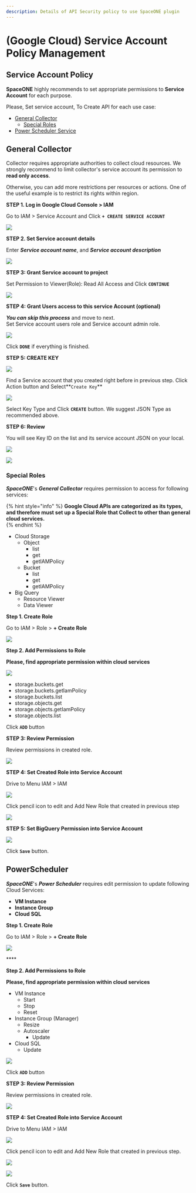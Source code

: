```yaml
---
description: Details of API Security policy to use SpaceONE plugin
---
```


# \(Google Cloud\) Service Account Policy Management

## Service Account Policy

**SpaceONE** highly recommends to set appropriate permissions to **Service Account** for each purpose. 

Please, Set service account,  To Create API for each use case:

* [General Collector](google-cloud-service-account-policy-management.md#general-collector)
  * [Special Roles](google-cloud-service-account-policy-management.md#special-roles) 
* [Power Scheduler Service](google-cloud-service-account-policy-management.md#powerscheduler)

## General Collector 

Collector requires appropriate authorities to collect cloud resources. We strongly recommend to limit collector's service account its permission to **read only access**. 

Otherwise, you can add more restrictions per resources or actions. One of the useful example is to restrict its rights within region.



**STEP 1. Log in Google Cloud Console &gt; IAM** 

Go to IAM &gt;  Service Account and Click **`+ CREATE SERVICE ACCOUNT`**

![](../../.gitbook/assets/screen-shot-2021-02-10-at-16.00.20.png)

**STEP 2. Set Service account details**

Enter _**Service account name**_, and _**Service account description**_

![](../../.gitbook/assets/screen-shot-2021-02-10-at-16.16.10.png)

**STEP 3: Grant Service account  to project**

Set Permission to Viewer\(Role\): Read All Access and Click **`CONTINUE`**

![](../../.gitbook/assets/screen-shot-2021-02-10-at-16.27.10.png)

**STEP 4: Grant Users access to this service Account \(optional\)** 

_**You can skip this process**_ and move to next.    
Set Service account users role and Service account admin role.

![](../../.gitbook/assets/screen-shot-2021-02-10-at-16.36.25.png)

Click **`DONE`** if everything is finished. 

  
**STEP 5: CREATE KEY**

![](../../.gitbook/assets/screen-shot-2021-02-10-at-16.44.34.png)

Find a Service account that you created right before in previous step. Click Action button and Select**`Create Key`**  

![](../../.gitbook/assets/screen-shot-2021-02-10-at-17.01.11.png)

Select Key Type and Click **`CREATE`** button. We suggest JSON Type  as recommended above.

**STEP 6: Review**

You will see Key ID on the list and its service account JSON on your local. 

![](../../.gitbook/assets/screen-shot-2021-02-10-at-17.05.55.png)

![](../../.gitbook/assets/screen-shot-2021-02-10-at-17.07.16.png)



### Special Roles

_**SpaceONE**_'s _**General Collector**_ requires permission to access for following services:

{% hint style="info" %}
**Google Cloud APIs are categorized as its types, and therefore must set up a Special Role that Collect to other than general cloud services.**  
{% endhint %}

* Cloud Storage
  * Object
    * list
    * get
    * getIAMPolicy
  * Bucket
    * list
    * get
    * getIAMPolicy
* Big Query
  * Resource Viewer
  * Data Viewer

**Step 1. Create Role**

Go to IAM &gt; Role &gt; **+ Create Role**

![](../../.gitbook/assets/screen-shot-2021-04-07-at-18.09.05.png)

**Step 2. Add Permissions to Role**

**Please, find appropriate permission within cloud services**

![](../../.gitbook/assets/screen-shot-2021-04-07-at-18.18.42.png)

* storage.buckets.get
* storage.buckets.getIamPolicy
* storage.buckets.list
* storage.objects.get
* storage.objects.getIamPolicy
* storage.objects.list

Click **`ADD`** button

  
**STEP 3: Review Permission** 

Review permissions in created role.

![](../../.gitbook/assets/screen-shot-2021-04-07-at-18.20.27.png)

**STEP 4: Set Created Role into Service Account** 

Drive to Menu IAM &gt; IAM 

![](../../.gitbook/assets/screen-shot-2021-02-10-at-19.02.52.png)

Click pencil icon to edit and Add New Role that created in previous step

![](../../.gitbook/assets/screen-shot-2021-04-07-at-18.24.41.png)

**STEP 5: Set BigQuery Permission into Service Account** 

![](../../.gitbook/assets/screen-shot-2021-04-07-at-18.26.14.png)

Click **`Save`** button.

## PowerScheduler

_**SpaceONE**_'s _**Power Scheduler**_ requires edit permission to update following Cloud Services: 

* **VM Instance**
* **Instance Group**
* **Cloud SQL**

**Step 1. Create Role**

Go to IAM &gt; Role &gt; **+ Create Role**

![](../../.gitbook/assets/screen-shot-2021-02-10-at-18.09.00.png)

\*\*\*\*

**Step 2. Add Permissions to Role**

**Please, find appropriate permission within cloud services**

* VM Instance 
  * Start
  * Stop
  * Reset
* Instance Group \(Manager\)
  * Resize
  * Autoscaler
    * Update
* Cloud SQL
  * Update

![](../../.gitbook/assets/screen-shot-2021-02-10-at-18.23.13.png)

Click **`ADD`** button

  
**STEP 3: Review Permission** 

Review permissions in created role.

![](../../.gitbook/assets/screen-shot-2021-02-10-at-18.57.43.png)

**STEP 4: Set Created Role into Service Account** 

Drive to Menu IAM &gt; IAM 

![](../../.gitbook/assets/screen-shot-2021-02-10-at-19.02.52.png)

Click pencil icon to edit and Add New Role that created in previous step. 

![](../../.gitbook/assets/screen-shot-2021-02-10-at-19.05.18.png)

![](../../.gitbook/assets/screen-shot-2021-02-10-at-19.05.26.png)

 Click **`Save`** button.

